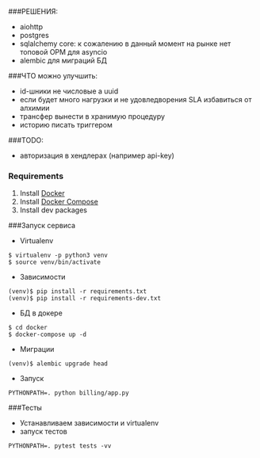###РЕШЕНИЯ:
- aiohttp
- postgres
- sqlalchemy core: к сожалению в данный момент на рынке нет топовой ОРМ для asyncio
- alembic для миграций БД

###ЧТО можно улучшить:
- id-шники не числовые а uuid
- если будет много нагрузки и не удовледворения SLA избавиться от алхимии
- трансфер вынести в хранимую процедуру
- историю писать триггером

###TODO:
- авторизация в хендлерах (например api-key)

### Requirements
1. Install [Docker](https://www.docker.com/community-edition#/download)
2. Install [Docker Compose](https://docs.docker.com/compose/install/)
3. Install dev packages


###Запуск сервиса
 - Virtualenv

```console
$ virtualenv -p python3 venv
$ source venv/bin/activate
```

 - Зависимости
```console
(venv)$ pip install -r requirements.txt
(venv)$ pip install -r requirements-dev.txt
```

 - БД в докере
```console
$ cd docker
$ docker-compose up -d
```

 - Миграции
```console
(venv)$ alembic upgrade head
```

 - Запуск
```console
PYTHONPATH=. python billing/app.py
```

###Тесты
 - Устанавливаем зависимости и virtualenv
 - запуск тестов
```console
PYTHONPATH=. pytest tests -vv
```

